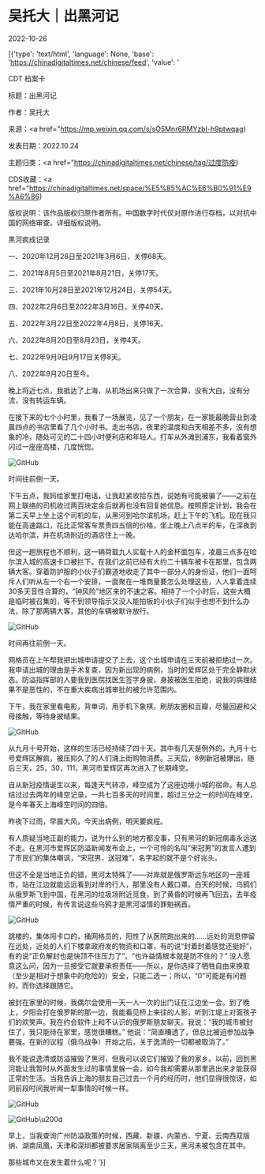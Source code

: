 # 吴托大｜出黑河记

2022-10-26

[{'type': 'text/html', 'language': None, 'base': 'https://chinadigitaltimes.net/chinese/feed', 'value': '

CDT 档案卡

标题：出黑河记

作者：吴托大

来源：<a href="https://mp.weixin.qq.com/s/sO5Mnr6RMYzbI-h9ptwqag)

发表日期：2022.10.24

主题归类：<a href="https://chinadigitaltimes.net/chinese/tag/过度防疫)

CDS收藏：<a href="https://chinadigitaltimes.net/space/%E5%85%AC%E6%B0%91%E9%A6%86)

版权说明：该作品版权归原作者所有。中国数字时代仅对原作进行存档，以对抗中国的网络审查。详细版权说明。





黑河疯成记录

一、2020年12月28日至2021年3月6日，关停68天。

二、2021年8月5日至2021年8月21日，关停17天。

三、2021年10月28日至2021年12月24日，关停54天。

四、2022年2月6日至2022年3月16日，关停40天。

五、2022年3月22日至2022年4月8日，关停16天。

六、2022年8月20日至8月23日，关停4天。

七、2022年9月9日9月17日关停8天。

八、2022年9月20日至今。

晚上将近七点，我抵达了上海，从机场出来只做了一次合算，没有大白，没有分流，没有转运车辆。

在接下来的七个小时里，我看了一场展览，见了一个朋友，在一家能最晚营业到凌晨四点的书店里看了几个小时书。走出书店，夜里的温度和白天相差不多，没有想象的冷，随处可见的二十四小时便利店和年轻人。打车从外滩到浦东，我看着窗外闪过一座座高楼，几度恍惚。

![GitHub](https://chinadigitaltimes.net/chinese/files/2022/10/post-688873-6358b57f29497.)

时间往前倒一天。

下午五点，我妈给家里打电话，让我赶紧收拾东西，说她有可能被骗了——之前在网上联络的司机收过两百块定金后就再也没有回复她信息。按照原定计划，我会在第二天早上坐上这个司机的车，从黑河到哈尔滨机场，赶上下午的飞机。现在我只能在高速路口，花比正常客车票贵四五倍的价格，坐上晚上八点半的车，在深夜到达哈尔滨，并在机场附近的酒店住上一晚。

但这一趟旅程也不顺利，这一辆荷载九人实载十人的金杯面包车，凌晨三点多在哈尔滨入城的高速卡口被拦下。在我们之前已经有大约二十辆车被卡在那里，包含两辆大客。穿着防护服的小伙子们霸道地收走了其中一部分人的身份证，他们一面呵斥人们听从左一个右一个安排，一面聚在一堆商量要怎么处理这些，人人拿着连续30多天音性合算的，“钟风险”地区来的不速之客。相持了一个小时后，这些大概是临时被召集的，等不到领导指示又没人能拍板的小伙子们似乎也想不到什么办法，除了那两辆大客，其他的车辆被默许放行。

![GitHub](https://chinadigitaltimes.net/chinese/files/2022/10/post-688873-6358b57f37471.)

时间再往前倒一天。

网格员在上午帮我把出城申请提交了上去，这个出城申请在三天前被拒绝过一次。我申请出城的理由是手术复查，因为新出现的病例，当时的爱辉区处于完全静默状态。防溢指挥部的人要我到医院找医生签字身披，身披被医生拒绝，说我的病理结果不是恶性的，不在重大疾病出城审批的被允许范围内。

下午，我在家里看电影，背单词，用手机下象棋，刷朋友圈和豆瓣，尽量回避和父母接触，等待身披结果。

![GitHub](https://chinadigitaltimes.net/chinese/files/2022/10/post-688873-6358b57f4404e.)

从九月十号开始，这样的生活已经持续了四十天。其中有几天是例外的，九月十七号爱辉区解疯，被压抑久了的人们涌上街购物消费。三天后，8例新冠被爆出，随后三天，25，30，111，黑河市爱辉区再次进入了长期峰空。

自从新冠疫情诞生以来，每逢天气转凉，峰空成为了这座边境小城的宿命。有人总结过过去两年的峰空记录，一共七百多天的时间里，超过三分之一的时间在峰空，是今年春天上海峰空时间的四倍。

昨夜下过雨，早晨大风，今天出病例，明天要疯程。

有人质疑当地正副的能力，说为什么别的地方都没事，只有黑河的新冠病毒永远送不走。在黑河市爱辉区防溢新闻发布会上，一个可怜的名叫“宋冠男”的发言人遭到了市民们的集体嘲讽，“宋冠男，送冠难”，名字起的就不是个好兆头。

但这不全是当地正负的错，黑河太特殊了——对岸就是俄罗斯远东地区的一座城市，站在江边就能远远看到对岸的行人，那里没有人戴口罩。白天的时候，乌鸦们从俄罗斯飞到中国，在黑河的垃圾场附近觅食，到了黄昏的时候再飞回去，去年疫情严重的时候，有传言说这些乌鸦才是黑河溢情的罪魁祸首。

![GitHub](https://chinadigitaltimes.net/chinese/files/2022/10/post-688873-6358b57f4e03d.)

跳楼的，集体闯卡口的，捅网格员的，阳性了从医院跑出来的……远处的消息停留在远处，近处的人们下楼拿政府发的物资和口罩，有的说“封着封着感觉还挺好”，有的说“正负解封也是快顶不住压力了”。“也许益情根本就是防不住的？” 没人愿意这么问，因为一旦接受它就要承担责任——所以，是你选择了牺牲自由来换取（至少是相对于想象中的危险的）安全，只能二选一；所以，“0”可能是有问题的，而你选择跟随它。

被封在家里的时候，我偶尔会使用一天一人一次的出门证在江边坐一会。到了晚上，夕阳会打在俄罗斯的那一边，我能看见桥上来往的人影，听到江堤上对面孩子们的欢笑声。我在约会软件上和不认识的俄罗斯朋友聊天。我说：“我的城市被封住了，我只能待在家里，感觉很糟糕。” 他说：“简直糟透了，但总比被迫参加战争要强。在新的议程（俄乌战争）开始之后，关于逸清的一切都被取消了。”

我不能说逸清或防溢摧毁了黑河，但我可以说它们摧毁了我的家乡。以前，回到黑河能让我暂时从外面发生过的事情里躲一会，如今我却需要从那里逃出来才能获得正常的生活。当我告诉上海的朋友自己过去一个月的经历时，他们显得很惊讶，如同前段时间我听闻一犁事情的时候一样。

![GitHub](https://chinadigitaltimes.net/chinese/files/2022/10/post-688873-6358b57f5b737.)

![GitHub](https://chinadigitaltimes.net/chinese/files/2022/10/post-688873-6358b57f68ed9.)\u200d

早上，当我查询广州防溢政策的时候，西藏、新疆、内蒙古、宁夏、云南西双版纳、湖南凤凰，天津和深圳都被要求居家隔离至少三天，黑河未被包含在其中。

那些城市又在发生着什么呢？'}]